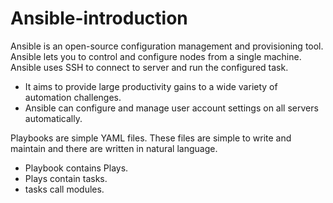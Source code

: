 # Ansible-introduction

 Ansible is an open-source configuration management and provisioning tool.
 Ansible lets you to control and configure nodes from a single machine.
 Ansible uses SSH to connect to server and run the configured task.


* It aims to provide large productivity gains to a wide variety of automation challenges.
* Ansible can configure and manage user account settings on all servers automatically. 

Playbooks are simple YAML files. These files are simple to write and maintain and there are written in natural language.
* Playbook contains Plays. 
* Plays contain tasks. 
* tasks call modules.








